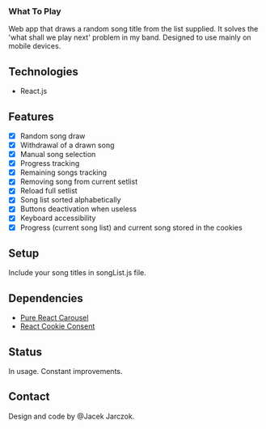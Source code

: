 ### What To Play

Web app that draws a random song title from the list supplied.
It solves the 'what shall we play next' problem in my band.
Designed to use mainly on mobile devices.

## Technologies
* React.js

## Features
- [x] Random song draw
- [x] Withdrawal of a drawn song
- [x] Manual song selection
- [x] Progress tracking
- [x] Remaining songs tracking
- [x] Removing song from current setlist
- [x] Reload full setlist
- [x] Song list sorted alphabetically
- [x] Buttons deactivation when useless
- [x] Keyboard accessibility
- [x] Progress (current song list) and current song stored in the cookies

## Setup
Include your song titles in songList.js file.

## Dependencies
* [Pure React Carousel](https://github.com/express-labs/pure-react-carousel)
* [React Cookie Consent](https://github.com/Mastermindzh/react-cookie-consent)

## Status
In usage. Constant improvements.

## Contact
Design and code by @Jacek Jarczok.
